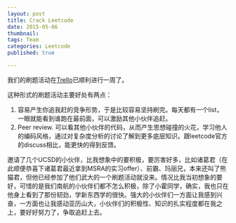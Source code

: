 ```yaml
---
layout: post
title: Crack Leetcode
date: 2015-05-06
thumbnail:
tags: Team 
categories: Leetcode 
published: true

---
```


我们的刷题活动在[Trello](https://trello.com/b/fzE3eZ4B/crack-leetcode)已顺利进行一周了。 

这种形式的刷题活动主要好处有两点：

1. 容易产生你追我赶的竞争形势，于是比较容易坚持刷完。每天都有一个list，一眼就能看到谁跑在最前面，可以激励其他小伙伴追赶。
2. Peer review. 可以看其他小伙伴的代码，从而产生思想碰撞的火花，学习他人的编码风格，通过对复杂度分析的讨论了解到更多底层知识。跟leetcode官方的discuss相比，能更快的得到反馈。

邀请了几个UCSD的小伙伴，比我想象中的要积极，要厉害好多，比如诸葛君（在此顺便恭喜下诸葛君最近拿到MSRA的实习offer）、前霸、玛丽兄，本来还叫了熊猫君，但他已经参加了他们武大的一个刷题活动就没来。情况比我当初想象的要好，可惜的是我们南航的小伙伴们都不怎么积极，除了小霍同学，确实，我也只在他身上看到了那份韧劲，学新东西学的很快。强大的小伙伴们一方面让我感到兴奋，一方面也让我感动亚历山大，小伙伴们的积极性、知识的扎实程度都在我之上，要好好努力了，争取追赶上去。


